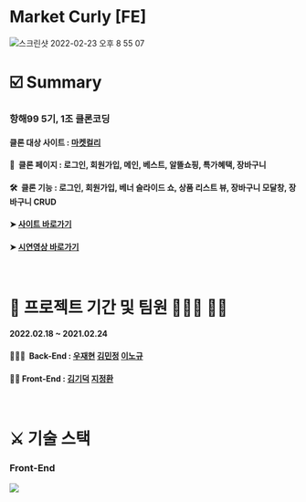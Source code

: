 <H1>Market Curly [FE]</H1>

![스크린샷 2022-02-23 오후 8 55 07](https://user-images.githubusercontent.com/97425158/155314401-8558d176-520b-48be-a150-2742de58a844.png)

<H1>☑️ Summary</H1>

<H3> 항해99 5기, 1조 클론코딩 </H3>

<H4> 클론 대상 사이트 :&nbsp;<a href="https://www.kurly.com/shop/main/index.php?utm_source=1055&utm_medium=2202&utm_campaign=home_hashtag&utm_term=&gclid=Cj0KCQiA09eQBhCxARIsAAYRiymFTo_B-h_Ud0gO_bvKSG36IaBralIpgBFdb2WKsfT25LH5s8RrK-4aAm26EALw_wcB#%EB%A7%88%EC%BC%93%EC%BB%AC%EB%A6%AC&utm_content=brand" alt="#">마켓컬리</a> </H4>

<H4> 📸 &nbsp;클론 페이지 : 로그인, 회원가입, 메인, 베스트, 알뜰쇼핑, 특가혜택, 장바구니</H4>
<H4> 🛠 &nbsp;클론 기능 : 로그인, 회원가입, 베너 슬라이드 쇼, 상품 리스트 뷰, 장바구니 모달창, 장바구니 CRUD </H4> 

<H4> ➤ <a href="https://www.naver.com" alt="클론사이트">사이트 바로가기</a> </H4>
<H4> ➤ <a href="https://www.naver.com" alt="클론사이트">시연영상 바로가기</a> </H4> </br>

<H1> 📅 프로젝트 기간 및 팀원 👨🏻‍💻 👩‍💻 </H1>

<H4> 2022.02.18 ~ 2021.02.24 </H4>

<H4> 👨‍👩‍👧 &nbsp;Back-End : <a href="https://github.com/Ausdauer1" alt="우재현">우재현</a> <a href="https://github.com/minkimhere" alt="김민정">김민정</a>                         <a href="https://github.com/nklee6300" alt="이노규">이노규</a> </H4>

<H4> 👨‍👦&nbsp;Front-End : <a href="https://github.com/nikemaniaa1987" alt="김기덕">김기덕</a>  <a href="https://github.com/jeonghwanJay" alt="지정환">지정환</a> </H4> </br>

<H1> ⚔️&nbsp;기술 스택 </H1>
<H3> Front-End </H3>
<!-- <H4> React &nbsp; Javascript &nbsp; Html &nbsp; Css &nbsp; S3 &nbsp; Github </H4> </br>
<H3> Back-End </H3>
<H4> Node.js &nbsp; Express &nbsp; Mysql &nbsp; MongoDB &nbsp; EC2 &nbsp; Github </H4> -->
<img src="https://img.shields.io/badge/react-61DAFB?style=for-the-badge&logo=react&logoColor=black"></img>



